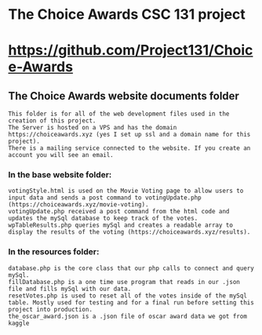 # The Choice Awards CSC 131 project 
# https://github.com/Project131/Choice-Awards                                                  
## The Choice Awards website documents folder 

    This folder is for all of the web development files used in the creation of this project.
    The Server is hosted on a VPS and has the domain https://choiceawards.xyz (yes I set up ssl and a domain name for this project).
    There is a mailing service connected to the website. If you create an account you will see an email.

### In the base website folder:

    votingStyle.html is used on the Movie Voting page to allow users to input data and sends a post command to votingUpdate.php (https://choiceawards.xyz/movie-voting).
    votingUpdate.php received a post command from the html code and updates the mySql database to keep track of the votes.
    wpTableResults.php queries mySql and creates a readable array to display the results of the voting (https://choiceawards.xyz/results).

### In the resources folder:

    database.php is the core class that our php calls to connect and query mySql.
    fillDatabase.php is a one time use program that reads in our .json file and fills mySql with our data.
    resetVotes.php is used to reset all of the votes inside of the mySql table. Mostly used for testing and for a final run before setting this project into production.
    the_oscar_award.json is a .json file of oscar award data we got from kaggle



    
